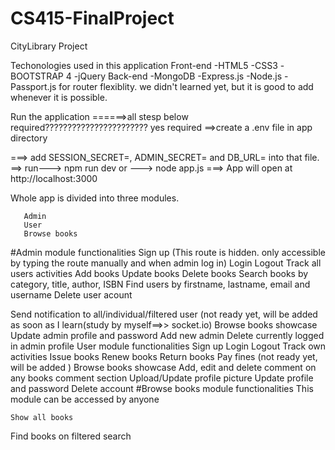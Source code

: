 # CS415-FinalProject
CityLibrary Project

Techonologies used in this application
Front-end
    -HTML5
    -CSS3
    -BOOTSTRAP 4
    -jQuery
Back-end
   -MongoDB
   -Express.js
   -Node.js
   -Passport.js for router flexiblity. we didn't learned yet, but it is good to add whenever it is possible.

Run the application
     ======>all stesp below  required??????????????????????? yes required
  ==>create a .env file in app directory

  ===> add SESSION_SECRET=<your session secret>, ADMIN_SECRET=<your admin secret> and DB_URL=<your mongodb url> into that file.
   ==> run---> npm run dev or ---> node app.js
  ===>  App will open at http://localhost:3000
  
  
  Whole app is divided into three modules.

       Admin
       User
       Browse books
#Admin module functionalities
      Sign up (This route is hidden. only accessible by typing the route manually and when admin log in)
     Login
     Logout
     Track all users activities
     Add books
   Update books
    Delete books
   Search books by category, title, author, ISBN
   Find users by firstname, lastname, email and username
   Delete user acount

   Send notification to all/individual/filtered user (not ready yet, will be added as soon as I learn(study by myself==>> socket.io)
  Browse books showcase
   Update admin profile and password
  Add new admin
   Delete currently logged in admin profile
User module functionalities
   Sign up
  Login
  Logout
  Track own activities
  Issue books
  Renew books
  Return books
  Pay fines (not ready yet, will be added )
  Browse books showcase
  Add, edit and delete comment on any books comment section
  Upload/Update profile picture
  Update profile and password
  Delete account
#Browse books module functionalities
  This module can be accessed by anyone

    Show all books
   Find books on filtered search
  
  
